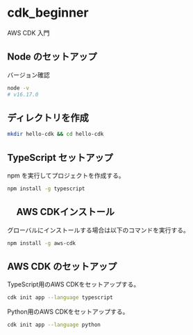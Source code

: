 # cdk_beginner

AWS CDK 入門

## Node のセットアップ

バージョン確認

```bash
node -v
# v16.17.0
```

## ディレクトリを作成

```bash
mkdir hello-cdk && cd hello-cdk
```

## TypeScript セットアップ

npm を実行してプロジェクトを作成する。

```bash
npm install -g typescript
```

## 　AWS CDKインストール

グローバルにインストールする場合は以下のコマンドを実行する。

```bash
npm install -g aws-cdk
```

## AWS CDK のセットアップ

TypeScript用のAWS CDKをセットアップする。

```bash
cdk init app --language typescript
```

Python用のAWS CDKをセットアップする。

```bash
cdk init app --language python
```
